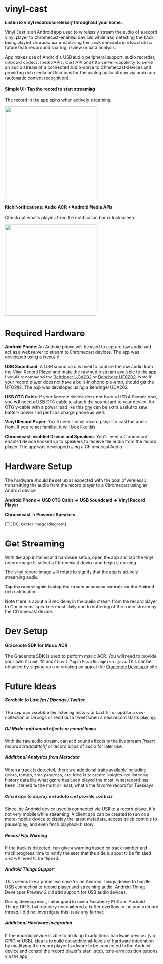 # vinyl-cast

**Listen to vinyl records wirelessly throughout your home.**

Vinyl Cast is an Android app used to wirelessly stream the audio of a record vinyl player to Chromecast-enabled devices while also detecting the track being played via audio acr and storing the track metadata in a local db for future features around sharing, review or data analysis.

App makes use of Android's USB audio peripheral support, audio recorder, onboard codecs, media APIs, Cast API and http server-capability to serve an audio stream of a connected audio-sorce to Chromecast-devices and providing rich media notifications for the analog audio stream via audio acr (automatic content recognition).

#### Simple UI: Tap the record to start streaming

The record in the app spins when actively streaming.

<img src="https://cloud.githubusercontent.com/assets/3988421/24994190/524ae738-1fef-11e7-9a33-0e585112228c.png" width="300">

#### Rich Notifications: Audio ACR + Android Media APIs

Check out what's playing from the notification bar or lockscreen.

<img src="https://cloud.githubusercontent.com/assets/3988421/24994901/6d4dd452-1ff2-11e7-92d7-ef6ae8061901.png" width="300">

# Required Hardware

**Android Phone**: An Android phone will be used to capture raw audio and act as a webserver to stream to Chromecast devices. The app was developed using a Nexus 6.

**USB Soundcard**: A USB sound card is used to capture the raw audio from the Vinyl Record Player and make the raw audio stream available to the app. I would recommend the [Behringer UCA202](http://a.co/35VGwrV) or [Behringer UFO202](http://a.co/hThUxAL). Note if your record player does not have a built-in phono pre-amp, should get the UFO202. The app was developed using a Behringer UCA202. 

**USB OTG Cable**: If your Android device does not have a USB A Female port, you will need a USB OTG cable to attach the soundcard to your device. An OTG y-cable with a power lead like this [one](http://a.co/b7Qw9NI) can be extra useful to save battery power and perhaps charge phone as well.

**Vinyl Record Player**: You'll need a vinyl record player to cast the audio from. If you're not familiar, it will look like [this](http://a.co/63s5QD1)

**Chromecast-enabled Device and Speakers**: You'll need a Chromecast-enabled device hooked up to speakers to receive the audio from the record player. The app was developed using a Chromecast Audio.

# Hardware Setup

The hardware should be set up as expected with the goal of wirelessly transmitting the audio from the record player to a Chromecast using an Android device.

**Android Phone -> USB OTG Cable -> USB Soundcard -> Vinyl Record Player**

**Chromecast -> Powered Speakers**

[TODO: better image/diagram]

# Get Streaming
With the app installed and hardware setup, open the app and tap the vinyl record image to select a Chromecast device and begin streaming.

The vinyl record image will rotate to signify that the app is actively streaming audio.

Tap the record again to stop the stream or access controls via the Android rich notification.

Note there is about a 3 sec delay in the audio stream from the record player to Chromecast speakers most likely due to buffering of the audio stream by the Chromecast device.

# Dev Setup

#### Gracenote SDK for Music ACR
The Gracenote SDK is used to perform msuic ACR. You will need to provide your own `Client ID` and `Client Tag` in `MusicRecognizer.java`. This can be obtained by signing up and creating an app at the [Gracenote Developer](https://developer.gracenote.com/gnsdk) site.


# Future Ideas

##### Scrobble to Last.fm / Discogs / Twitter
The app can scrobble the listening history to Last.fm or update a user collection in Discogs or send out a tweet when a new record starts playing.

##### DJ Mode: add sound effects or record loops
With the raw audio stream, can add sound effects to the live stream *[insert record scraaaatttch]* or record loops of audio for later use.

##### Additional Analytics from Metadata
When a track is detected, there are additional traits available including genre, tempo, time progress, etc. Idea is to create insights into listening history data like what genre has been played the most, what record has been listened to the most or least, what's the favorite record for Tuesdays.

##### Client app to display metadata and provide controls
Since the Android device used is connected via USB to a record player, it's not very mobile while streaming. A client app can be created to run on a more-mobile device to display the latest metadata, access quick controls to pause/play, and even fetch playback history.

##### Record Flip Warning
If the track is detected, can give a warning based on track number and track progress time to notify the user that the side is about to be finished and will need to be flipped.

##### Android Things Support
This seems like a prime use case for an Android Things device to handle USB connection to record player and streaming audio. Android Things Developer Preview 2 did add support for USB audio devices.

During development, I attempted to use a Raspberry Pi 3 and Android Things DP 3, but routinely encountered a buffer overflow in the audio record thread. I did not investigate this issue any further.

##### Additional Hardware Integration
If the Android device is able to hook up to additional hardware devices (via GPIO or USB), idea is to build out additional-levels of hardware integration by modifying the record player hardware to be connected to the Android device and control the record player's start, stop, tone-arm position buttons via the app.
